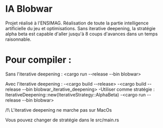 # IA Blobwar

Projet réalisé à l'ENSIMAG. 
Réalisation de toute la partie intelligence artificielle du jeu et optimisations.
Sans iterative deepening, la stratégie alpha beta est capable d'aller jusqu'à 8 coups d'avances dans un temps raisonnable.

# Pour compiler : 

Sans l'iterative deepening : <cargo run --release --bin blobwar>

Avec l'iterative deepening : -<cargo build --release>
                             -<cargo build --release --bin blobwar_iterative_deepening>
                             -Utiliser comme stratégie : IterativeDeepening::new(IterativeStrategy::AlphaBeta)
                             -<cargo run --release --bin blobwar>
                             
/!\ L'iterative deepening ne marche pas sur MacOs

Vous pouvez changer de stratégie dans le src/main.rs
